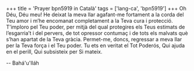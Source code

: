+++
title = 'Prayer bpn5919 in Català'
tags = ['lang-ca', 'bpn5919']
+++
Oh Déu, Déu meu! He deixat la meva llar agafant-me fortament a la corda del Teu amor i m’he encomanat completament a la Teva cura i protecció. T’imploro pel Teu poder, per mitjà del qual protegires els Teus estimats de l’esgarria’t i del pervers, de tot opressor contumaç i de tots els malvats què s’han apartat de la Teva gràcia. Permet-me, doncs, regressar a meva llar per la Teva força i el Teu poder. Tu ets en veritat el Tot Poderós, Qui ajuda en el perill, Qui subsisteix per Si mateix.

-- Bahá'u'lláh
